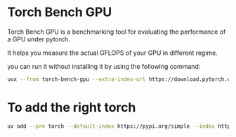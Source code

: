 # Torch Bench GPU

Torch Bench GPU is a benchmarking tool for evaluating the performance of a GPU under pytorch. 

It helps you measure the actual GFLOPS of your GPU in different regime. 

you can run it without installing it by using the following command:

```bash
uvx --from torch-bench-gpu --extra-index-url https://download.pytorch.org/whl/nightly/cu126 torch_bench_gpu
```


# To add the right torch

```bash
uv add --pre torch --default-index https://pypi.org/simple --index https://download.pytorch.org/whl/nightly/cu126
```
